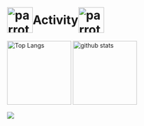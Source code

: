 <h1 style="display: flex; align-items: center;">
  <img src="https://github.com/user-attachments/assets/06585dff-2b65-4009-9f54-6acd065b0023" alt="parrot" height="60">
  Activity
  <img src="https://github.com/user-attachments/assets/06585dff-2b65-4009-9f54-6acd065b0023" alt="parrot" height="60">
</h1>


<p align="left"> 
  <img alt="Top Langs" height="150px" src="https://github-readme-stats.vercel.app/api/top-langs/?username=mshtwtnb0219&layout=compact&count_private=true&show_icons=true&theme=onedark" />
  <img alt="github stats" height="150px" src="https://github-readme-stats.vercel.app/api?username=mshtwtnb0219&count_private=true&show_icons=true&show_icons=true&theme=onedark" />
</p>


![](http://github-profile-summary-cards.vercel.app/api/cards/profile-details?username=mshtwtnb0219&theme=gruvbox)

